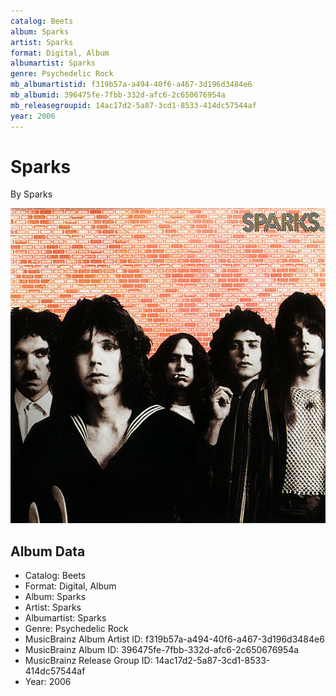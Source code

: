 ```yaml
---
catalog: Beets
album: Sparks
artist: Sparks
format: Digital, Album
albumartist: Sparks
genre: Psychedelic Rock
mb_albumartistid: f319b57a-a494-40f6-a467-3d196d3484e6
mb_albumid: 396475fe-7fbb-332d-afc6-2c650676954a
mb_releasegroupid: 14ac17d2-5a87-3cd1-8533-414dc57544af
year: 2006
---
```


# Sparks

By Sparks

![](../../assets/beetscovers/Sparks-Sparks.jpg)

## Album Data

- Catalog: Beets
- Format: Digital, Album
- Album: Sparks
- Artist: Sparks
- Albumartist: Sparks
- Genre: Psychedelic Rock
- MusicBrainz Album Artist ID: f319b57a-a494-40f6-a467-3d196d3484e6
- MusicBrainz Album ID: 396475fe-7fbb-332d-afc6-2c650676954a
- MusicBrainz Release Group ID: 14ac17d2-5a87-3cd1-8533-414dc57544af
- Year: 2006

